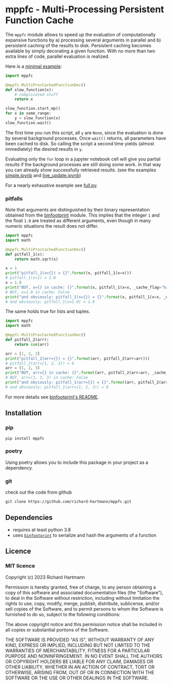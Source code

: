 # mppfc - Multi-Processing Persistent Function Cache

The `mppfc` module allows to speed up the evaluation of computationally 
expansive functions by 
a) processing several arguments in parallel and 
b) persistent caching of the results to disk.
Persistent caching becomes available by simply decorating a given function.
With no more than two extra lines of code, parallel evaluation is realized.

Here is a [minimal example](./examples/minimal.py):

```python
import mppfc

@mppfc.MultiProcCachedFunctionDec()
def slow_function(x):
    # complicated stuff
    return x

slow_function.start_mp()
for x in some_range:
    y = slow_function(x)
slow_function.wait()
```
The first time you run this script, all `y` are `None`, since the evaluation 
is done by several background processes.
Once `wait()` returns, all parameters have been cached to disk.
So calling the script a second time yields (almost immediately) the
desired results in `y`.

Evaluating only the `for` loop in a jupyter notebook cell
will give you partial results if the background processes are still doing some work.
In that way you can already show successfully retrieved results.
(see the examples [simple.ipynb](./examples/simple.ipynb) and [live_update.ipynb](./examples/live_update.ipynb))

For a nearly exhaustive example see [full.py](./examples/full.py).

### pitfalls

Note that arguments are distinguished by their binary representation obtained from the 
[binfootprint](https://github.com/richard-hartmann/binfootprint) module.
This implies that the integer `1` and the float `1.0` are treated as different arguments, even though
in many numeric situations the result does not differ.

```python
import mppfc
import math

@mppfc.MultiProcCachedFunctionDec()
def pitfall_1(x):
    return math.sqrt(x)

x = 1
print("pitfall_1(x={}) = {}".format(x, pitfall_1(x=x)))
# pitfall_1(x=1) = 1.0
x = 1.0
print("BUT, x={} in cache: {}".format(x, pitfall_1(x=x, _cache_flag="has_key")))
# BUT, x=1.0 in cache: False
print("and obviously: pitfall_1(x={}) = {}".format(x, pitfall_1(x=x, _cache_flag="no_cache")))
# and obviously: pitfall_1(x=1.0) = 1.0
```

The same holds true for lists and tuples.

```python
import mppfc
import math

@mppfc.MultiProcCachedFunctionDec()
def pitfall_2(arr):
    return sum(arr)

arr = [1, 2, 3]
print("pitfall_2(arr={}) = {}".format(arr, pitfall_2(arr=arr)))
# pitfall_2(arr=[1, 2, 3]) = 6
arr = (1, 2, 3)
print("BUT, arr={} in cache: {}".format(arr, pitfall_2(arr=arr, _cache_flag="has_key")))
# BUT, arr=(1, 2, 3) in cache: False
print("and obviously: pitfall_1(arr={}) = {}".format(arr, pitfall_2(arr=arr, _cache_flag="no_cache")))
# and obviously: pitfall_1(arr=(1, 2, 3)) = 6
```

For more details see [binfootprint's README](https://github.com/richard-hartmann/binfootprint).

## Installation

### pip

    pip install mppfc

### poetry

Using poetry allows you to include this package in your project as a dependency.

### git

check out the code from github

    git clone https://github.com/richard-hartmann/mppfc.git

## Dependencies

 - requires at least python 3.8
 - uses [`binfootprint`](https://github.com/richard-hartmann/binfootprint) 
   to serialize and hash the arguments of a function 

## Licence

### MIT licence
Copyright (c) 2023 Richard Hartmann

Permission is hereby granted, free of charge, to any person obtaining a copy
of this software and associated documentation files (the "Software"), to deal
in the Software without restriction, including without limitation the rights
to use, copy, modify, merge, publish, distribute, sublicense, and/or sell
copies of the Software, and to permit persons to whom the Software is
furnished to do so, subject to the following conditions:

The above copyright notice and this permission notice shall be included in all
copies or substantial portions of the Software.

THE SOFTWARE IS PROVIDED "AS IS", WITHOUT WARRANTY OF ANY KIND, EXPRESS OR
IMPLIED, INCLUDING BUT NOT LIMITED TO THE WARRANTIES OF MERCHANTABILITY,
FITNESS FOR A PARTICULAR PURPOSE AND NONINFRINGEMENT. IN NO EVENT SHALL THE
AUTHORS OR COPYRIGHT HOLDERS BE LIABLE FOR ANY CLAIM, DAMAGES OR OTHER
LIABILITY, WHETHER IN AN ACTION OF CONTRACT, TORT OR OTHERWISE, ARISING FROM,
OUT OF OR IN CONNECTION WITH THE SOFTWARE OR THE USE OR OTHER DEALINGS IN THE
SOFTWARE.
